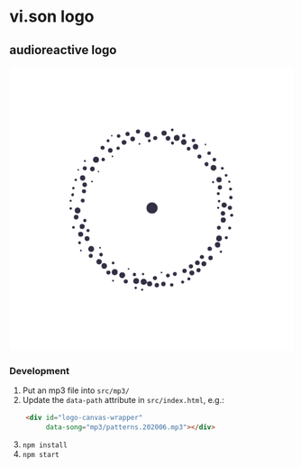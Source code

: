# vi.son logo
## audioreactive logo

![vi • son / mixing senses audioreactive logo](dot@3x.png)

### Development
1. Put an mp3 file into `src/mp3/`
2. Update the `data-path` attribute in `src/index.html`, e.g.:

```html
    <div id="logo-canvas-wrapper"
         data-song="mp3/patterns.202006.mp3"></div>
```

3. `npm install`
4. `npm start`
